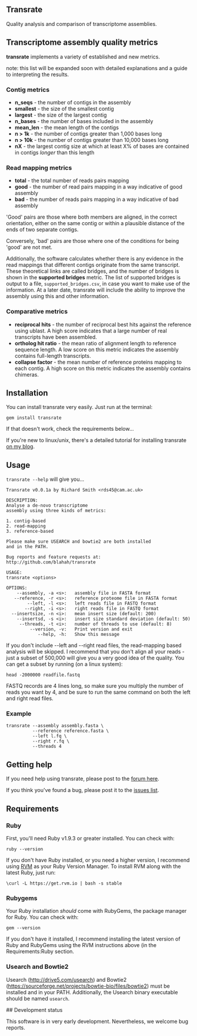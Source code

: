 Transrate
----

Quality analysis and comparison of transcriptome assemblies.

## Transcriptome assembly quality metrics

**transrate** implements a variety of established and new metrics. 

note: this list will be expanded soon with detailed explanations and a guide to interpreting the results.

### Contig metrics

* **n_seqs** - the number of contigs in the assembly
* **smallest** - the size of the smallest contig
* **largest** - the size of the largest contig
* **n_bases** - the number of bases included in the assembly
* **mean_len** - the mean length of the contigs
* **n > 1k** - the number of contigs greater than 1,000 bases long
* **n > 10k** - the number of contigs greater than 10,000 bases long
* **nX** - the largest contig size at which at least X% of bases are contained in contigs *longer* than this length

### Read mapping metrics

* **total** - the total number of reads pairs mapping
* **good** - the number of read pairs mapping in a way indicative of good assembly
* **bad** - the number of reads pairs mapping in a way indicative of bad assembly

'Good' pairs are those where both members are aligned, in the correct orientation, either on the same contig or within a plausible distance of the ends of two separate contigs.

Conversely, 'bad' pairs are those where one of the conditions for being 'good' are not met.

Additionally, the software calculates whether there is any evidence in the read mappings that different contigs originate from the same transcript. These theoretical links are called bridges, and the number of bridges is shown in the **supported bridges** metric. The list of supported bridges is output to a file, `supported_bridges.csv`, in case you want to make use of the information. At a later date, transrate will include the ability to improve the assembly using this and other information.

### Comparative metrics

* **reciprocal hits** - the number of reciprocal best hits against the reference using ublast. A high score indicates that a large number of real transcripts have been assembled.
* **ortholog hit ratio** - the mean ratio of alignment length to reference sequence length. A low score on this metric indicates the assembly contains full-length transcripts.
* **collapse factor** - the mean number of reference proteins mapping to each contig. A high score on this metric indicates the assembly contains chimeras.

## Installation

You can install transrate very easily. Just run at the terminal:

`gem install transrate`

If that doesn't work, check the requirements below...

If you're new to linux/unix, there's a detailed tutorial for installing transrate [on my blog](http://blahah.net/bioinformatics/2013/10/19/installing-transrate/).


## Usage

`transrate --help` will give you...

```
Transrate v0.0.1a by Richard Smith <rds45@cam.ac.uk>

DESCRIPTION:
Analyse a de-novo transcriptome
assembly using three kinds of metrics:

1. contig-based
2. read-mapping
3. reference-based

Please make sure USEARCH and bowtie2 are both installed
and in the PATH.

Bug reports and feature requests at:
http://github.com/blahah/transrate

USAGE:
transrate <options>

OPTIONS:
    --assembly, -a <s>:   assembly file in FASTA format
   --reference, -r <s>:   reference proteome file in FASTA format
        --left, -l <s>:   left reads file in FASTQ format
       --right, -i <s>:   right reads file in FASTQ format
  --insertsize, -n <i>:   mean insert size (default: 200)
    --insertsd, -s <i>:   insert size standard deviation (default: 50)
     --threads, -t <i>:   number of threads to use (default: 8)
         --version, -v:   Print version and exit
            --help, -h:   Show this message
```

If you don't include --left and --right read files, the read-mapping based analysis will be skipped. I recommend that you don't align all your reads - just a subset of 500,000 will give you a very good idea of the quality. You can get a subset by running (on a linux system):

`head -2000000 readfile.fastq`

FASTQ records are 4 lines long, so make sure you multiply the number of reads you want by 4, and be sure to run the same command on both the left and right read files.

### Example

```
transrate --assembly assembly.fasta \
		  --reference reference.fasta \
		  --left l.fq \
		  --right r.fq \
		  --threads 4
```

## Getting help

If you need help using transrate, please post to the [forum here](https://groups.google.com/forum/#!forum/transrate-users).

If you think you've found a bug, please post it to the [issues list](https://github.com/Blahah/transrate/issues).

## Requirements

### Ruby

First, you'll need Ruby v1.9.3 or greater installed. You can check with:

`ruby --version`

If you don't have Ruby installed, or you need a higher version, I recommend using [RVM](http://rvm.io/) as your Ruby Version Manager. To install RVM along with the latest Ruby, just run:

`\curl -L https://get.rvm.io | bash -s stable`

### Rubygems

Your Ruby installation *should* come with RubyGems, the package manager for Ruby. You can check with:

`gem --version`

If you don't have it installed, I recommend installing the latest version of Ruby and RubyGems using the RVM instructions above (in the Requirements:Ruby section.

### Usearch and Bowtie2

Usearch (http://drive5.com/usearch) and Bowtie2 (https://sourceforge.net/projects/bowtie-bio/files/bowtie2) must be installed and in your PATH. Additionally, the Usearch binary executable should be named `usearch`.

## Development status

This software is in very early development. Nevertheless, we welcome bug reports.
